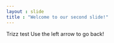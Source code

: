 ```yaml
---
layout : slide
title : "Welcome to our second slide!"
---
```

Trizz test
Use the left arrow to go back!
